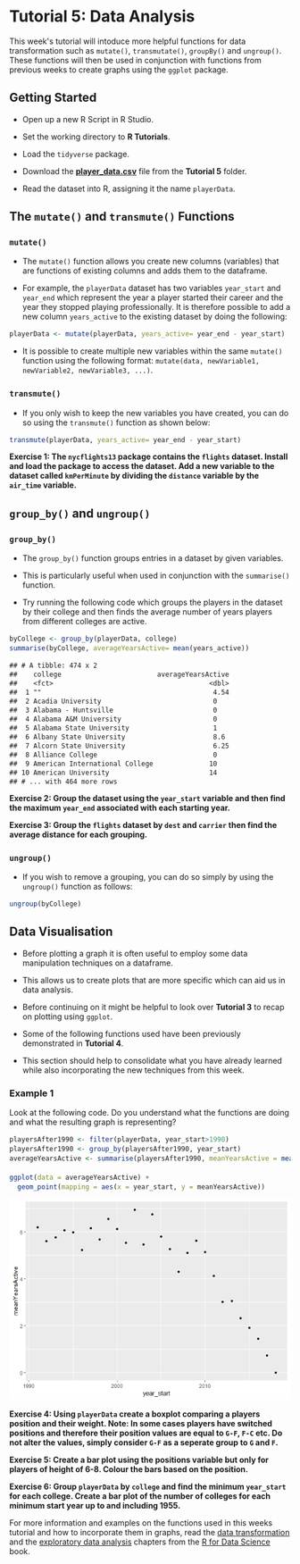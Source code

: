 Tutorial 5: Data Analysis
================

This week's tutorial will intoduce more helpful functions for data transformation such as `mutate()`, `transmutate()`, `groupBy()` and `ungroup()`. These functions will then be used in conjunction with functions from previous weeks to create graphs using the `ggplot` package.

Getting Started
---------------

-   Open up a new R Script in R Studio.

-   Set the working directory to **R Tutorials**.

-   Load the `tidyverse` package.

-   Download the [**player\_data.csv**](https://github.com/kellya72/R-tutorials/blob/master/Tutorial%205/player_data.csv) file from the **Tutorial 5** folder.

-   Read the dataset into R, assigning it the name `playerData`.

The `mutate()` and `transmute()` Functions
------------------------------------------

### `mutate()`

-   The `mutate()` function allows you create new columns (variables) that are functions of existing columns and adds them to the dataframe.

-   For example, the `playerData` dataset has two variables `year_start` and `year_end` which represent the year a player started their career and the year they stopped playing professionally. It is therefore possible to add a new column `years_active` to the existing dataset by doing the following:

``` r
playerData <- mutate(playerData, years_active= year_end - year_start)
```

-   It is possible to create multiple new variables within the same `mutate()` function using the following format: `mutate(data, newVariable1, newVariable2, newVariable3, ...)`.

### `transmute()`

-   If you only wish to keep the new variables you have created, you can do so using the `transmute()` function as shown below:

``` r
transmute(playerData, years_active= year_end - year_start)
```

**Exercise 1: The `nycflights13` package contains the `flights` dataset. Install and load the package to access the dataset. Add a new variable to the dataset called `kmPerMinute` by dividing the `distance` variable by the `air_time` variable.**

`group_by()` and `ungroup()`
----------------------------

### `group_by()`

-   The `group_by()` function groups entries in a dataset by given variables.

-   This is particularly useful when used in conjunction with the `summarise()` function.

-   Try running the following code which groups the players in the dataset by their college and then finds the average number of years players from different colleges are active.

``` r
byCollege <- group_by(playerData, college)
summarise(byCollege, averageYearsActive= mean(years_active))
```

    ## # A tibble: 474 x 2
    ##    college                        averageYearsActive
    ##    <fct>                                       <dbl>
    ##  1 ""                                           4.54
    ##  2 Acadia University                            0   
    ##  3 Alabama - Huntsville                         0   
    ##  4 Alabama A&M University                       0   
    ##  5 Alabama State University                     1   
    ##  6 Albany State University                      8.6 
    ##  7 Alcorn State University                      6.25
    ##  8 Alliance College                             0   
    ##  9 American International College              10   
    ## 10 American University                         14   
    ## # ... with 464 more rows

**Exercise 2: Group the dataset using the `year_start` variable and then find the maximum `year_end` associated with each starting year.**

**Exercise 3: Group the `flights` dataset by `dest` and `carrier` then find the average distance for each grouping.**

### `ungroup()`

-   If you wish to remove a grouping, you can do so simply by using the `ungroup()` function as follows:

``` r
ungroup(byCollege)
```

Data Visualisation
------------------

-   Before plotting a graph it is often useful to employ some data manipulation techniques on a dataframe.

-   This allows us to create plots that are more specific which can aid us in data analysis.

-   Before continuing on it might be helpful to look over **Tutorial 3** to recap on plotting using `ggplot`.

-   Some of the following functions used have been previously demonstrated in **Tutorial 4**.

-   This section should help to consolidate what you have already learned while also incorporating the new techniques from this week.

### Example 1

Look at the following code. Do you understand what the functions are doing and what the resulting graph is representing?

``` r
playersAfter1990 <- filter(playerData, year_start>1990)
playersAfter1990 <- group_by(playersAfter1990, year_start)
averageYearsActive <- summarise(playersAfter1990, meanYearsActive = mean(years_active))

ggplot(data = averageYearsActive) + 
  geom_point(mapping = aes(x = year_start, y = meanYearsActive))
```

![](Tutorial_5_files/figure-markdown_github/unnamed-chunk-5-1.png)

**Exercise 4: Using `playerData` create a boxplot comparing a players position and their weight. Note: In some cases players have switched positions and therefore their position values are equal to `G-F`, `F-C` etc. Do not alter the values, simply consider `G-F` as a seperate group to `G` and `F`.**

**Exercise 5: Create a bar plot using the positions variable but only for players of height of 6-8. Colour the bars based on the position.**

**Exercise 6: Group `playerData` by `college` and find the minimum `year_start` for each college. Create a bar plot of the number of colleges for each minimum start year up to and including 1955.**

For more information and examples on the functions used in this weeks tutorial and how to incorporate them in graphs, read the [data transformation](https://r4ds.had.co.nz/transform.html) and the [exploratory data analysis](https://r4ds.had.co.nz/exploratory-data-analysis.html) chapters from the [R for Data Science](http://r4ds.had.co.nz/index.html) book.
